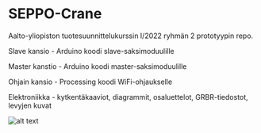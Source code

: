 # SEPPO-Crane
Aalto-yliopiston tuotesuunnittelukurssin I/2022 ryhmän 2 prototyypin repo. 

<p>Slave kansio - Arduino koodi slave-saksimoduulille</p>
<p>Master kanstio - Arduino koodi master-saksimoduulille</p>
<p>Ohjain kansio - Processing koodi WiFi-ohjaukselle</p>
<p>Elektroniikka - kytkentäkaaviot, diagrammit, osaluettelot, GRBR-tiedostot, levyjen kuvat</p>

![alt text](https://lh3.googleusercontent.com/pw/AL9nZEXF5IRFsnLpEavX1R4wm_4tAz8eLCGZmJVquDoyD-vsq0st68eP1XJa2aKA3MJXq9lJFguXqkvsBmXriyaYxR3A4Uc_sfa0MlSqvvDvrItrpg8mE_Yr-T51v6bX27tiWm-N8UdVMrTGpIL4ymdZrxF3rA=w1249-h832-no?authuser=0)
